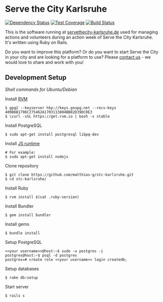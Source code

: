 Serve the City Karlsruhe
========================

[![Dependency Status](https://gemnasium.com/matthias-g/stc-karlsruhe.svg)](https://gemnasium.com/matthias-g/stc-karlsruhe)
[![Test Coverage](https://codeclimate.com/github/matthias-g/stc-karlsruhe/badges/coverage.svg)](https://codeclimate.com/github/matthias-g/stc-karlsruhe/coverage)
[![Build Status](https://travis-ci.org/matthias-g/stc-karlsruhe.svg?branch=master)](https://travis-ci.org/matthias-g/stc-karlsruhe)

This is the software running at [servethecity-karlsruhe.de](https://servethecity-karlsruhe.de) used for managing
actions and volunteers during an action week of Serve the City Karlsruhe.
It's written using Ruby on Rails.

Do you want to improve this platform? Or do you want to start Serve the City in your city and are looking for a platform to use?
Please [contact us](https://servethecity-karlsruhe.de/kontakt) - we would love to share and work with you!


Development Setup
-----------------

*Shell commands for Ubuntu/Debian*

Install [RVM](https://rvm.io)
```shell
$ gpg2 --keyserver hkp://keys.gnupg.net --recv-keys 409B6B1796C275462A1703113804BB82D39DC0E3
$ \curl -sSL https://get.rvm.io | bash -s stable
```

Install PostgreSQL
```shell
$ sudo apt-get install postgresql libpq-dev
```

Install [JS runtime](https://github.com/rails/execjs#execjs)
```shell
# For example:
$ sudo apt-get install nodejs
```

Clone repository
```shell
$ git clone https://github.com/matthias-g/stc-karlsruhe.git
$ cd stc-karlsruhe/
```

Install Ruby
```shell
$ rvm install $(cat .ruby-version)
```

Install Bundler
```shell
$ gem install bundler
```

Install gems
```shell
$ bundle install
```

Setup PostgreSQL
```
<<your username>>@host:~$ sudo -u postgres -i
postgres@host:~$ psql -d postgres
postgres=# create role <<your username>> login createdb;
```

Setup databases
```shell
$ rake db:setup
```

Start server
```shell
$ rails s
```
